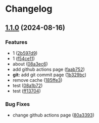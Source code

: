 # Changelog

## [1.1.0](https://github.com/1739616529/code.pianist/compare/code.pianist-v1.0.0...code.pianist-v1.1.0) (2024-08-16)


### Features

* 1 ([2b597d9](https://github.com/1739616529/code.pianist/commit/2b597d9131f8c0be5c8bba70fd6e8a1248c86d66))
* 1 ([f54ce11](https://github.com/1739616529/code.pianist/commit/f54ce11bba1c159a9c2253506258e3d5091d6882))
* about ([08a3ec6](https://github.com/1739616529/code.pianist/commit/08a3ec6b84ccfd2ee26e5ed8de9a21bcdadc489e))
* add github actions page ([faab752](https://github.com/1739616529/code.pianist/commit/faab7520155c615992d1a409269b9b8d41064e42))
* **git:** add git commit page ([1b329bc](https://github.com/1739616529/code.pianist/commit/1b329bc5ed056b888276b8a55d4fb5ca0be2d17a))
* remove cache ([185ffe3](https://github.com/1739616529/code.pianist/commit/185ffe3a3085a77ff6760c0f6a866f394edc0b9e))
* test ([08a1b72](https://github.com/1739616529/code.pianist/commit/08a1b72c080e746566dded217f847cea40f07fdb))
* test ([ff13704](https://github.com/1739616529/code.pianist/commit/ff1370461aa15f365071af0f7622dd080746dd3f))


### Bug Fixes

* change github actions page ([80a3393](https://github.com/1739616529/code.pianist/commit/80a33930bead931cd10d1ff9d0a0a50bc89d5877))
